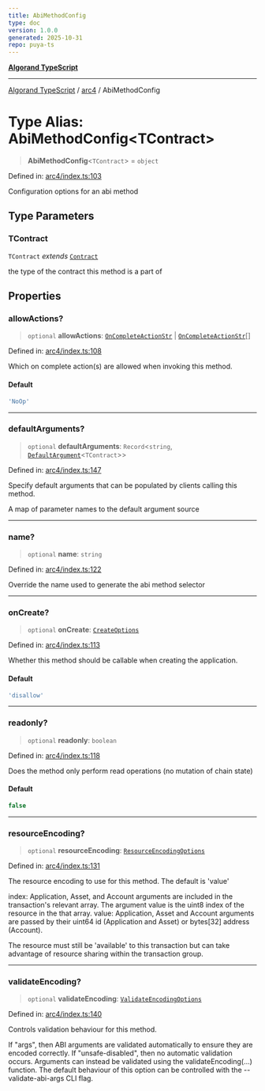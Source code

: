 ```yaml
---
title: AbiMethodConfig
type: doc
version: 1.0.0
generated: 2025-10-31
repo: puya-ts
---
```

[**Algorand TypeScript**](../../README.md)

***

[Algorand TypeScript](../../modules.md) / [arc4](../README.md) / AbiMethodConfig

# Type Alias: AbiMethodConfig\<TContract\>

> **AbiMethodConfig**\<`TContract`\> = `object`

Defined in: [arc4/index.ts:103](https://github.com/algorandfoundation/puya-ts/blob/main/packages/algo-ts/src/arc4/index.ts#L103)

Configuration options for an abi method

## Type Parameters

### TContract

`TContract` *extends* [`Contract`](../classes/Contract.md)

the type of the contract this method is a part of

## Properties

### allowActions?

> `optional` **allowActions**: [`OnCompleteActionStr`](../../index/type-aliases/OnCompleteActionStr.md) \| [`OnCompleteActionStr`](../../index/type-aliases/OnCompleteActionStr.md)[]

Defined in: [arc4/index.ts:108](https://github.com/algorandfoundation/puya-ts/blob/main/packages/algo-ts/src/arc4/index.ts#L108)

Which on complete action(s) are allowed when invoking this method.

#### Default

```ts
'NoOp'
```

***

### defaultArguments?

> `optional` **defaultArguments**: `Record`\<`string`, [`DefaultArgument`](DefaultArgument.md)\<`TContract`\>\>

Defined in: [arc4/index.ts:147](https://github.com/algorandfoundation/puya-ts/blob/main/packages/algo-ts/src/arc4/index.ts#L147)

Specify default arguments that can be populated by clients calling this method.

A map of parameter names to the default argument source

***

### name?

> `optional` **name**: `string`

Defined in: [arc4/index.ts:122](https://github.com/algorandfoundation/puya-ts/blob/main/packages/algo-ts/src/arc4/index.ts#L122)

Override the name used to generate the abi method selector

***

### onCreate?

> `optional` **onCreate**: [`CreateOptions`](CreateOptions.md)

Defined in: [arc4/index.ts:113](https://github.com/algorandfoundation/puya-ts/blob/main/packages/algo-ts/src/arc4/index.ts#L113)

Whether this method should be callable when creating the application.

#### Default

```ts
'disallow'
```

***

### readonly?

> `optional` **readonly**: `boolean`

Defined in: [arc4/index.ts:118](https://github.com/algorandfoundation/puya-ts/blob/main/packages/algo-ts/src/arc4/index.ts#L118)

Does the method only perform read operations (no mutation of chain state)

#### Default

```ts
false
```

***

### resourceEncoding?

> `optional` **resourceEncoding**: [`ResourceEncodingOptions`](ResourceEncodingOptions.md)

Defined in: [arc4/index.ts:131](https://github.com/algorandfoundation/puya-ts/blob/main/packages/algo-ts/src/arc4/index.ts#L131)

The resource encoding to use for this method. The default is 'value'

index: Application, Asset, and Account arguments are included in the transaction's relevant array. The argument value is the uint8 index of the resource in the that array.
value: Application, Asset and Account arguments are passed by their uint64 id (Application and Asset) or bytes[32] address (Account).

The resource must still be 'available' to this transaction but can take advantage of resource sharing within the transaction group.

***

### validateEncoding?

> `optional` **validateEncoding**: [`ValidateEncodingOptions`](ValidateEncodingOptions.md)

Defined in: [arc4/index.ts:140](https://github.com/algorandfoundation/puya-ts/blob/main/packages/algo-ts/src/arc4/index.ts#L140)

Controls validation behaviour for this method.

If "args", then ABI arguments are validated automatically to ensure they are encoded correctly.
If "unsafe-disabled", then no automatic validation occurs. Arguments can instead be validated using the validateEncoding(...) function.
The default behaviour of this option can be controlled with the --validate-abi-args CLI flag.
